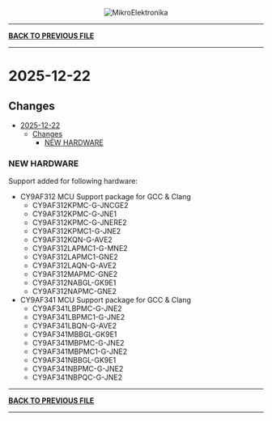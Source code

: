 <p align="center">
  <img src="http://www.mikroe.com/img/designs/beta/logo_small.png?raw=true" alt="MikroElektronika"/>
</p>

---

**[BACK TO PREVIOUS FILE](../changelog.md)**

---

# 2025-12-22

## Changes

- [2025-12-22](#2025-12-22)
  - [Changes](#changes)
    - [NEW HARDWARE](#new-hardware)

### NEW HARDWARE

Support added for following hardware:

+ CY9AF312 MCU Support package for GCC & Clang
  + CY9AF312KPMC-G-JNCGE2
  + CY9AF312KPMC-G-JNE1
  + CY9AF312KPMC-G-JNERE2
  + CY9AF312KPMC1-G-JNE2
  + CY9AF312KQN-G-AVE2
  + CY9AF312LAPMC1-G-MNE2
  + CY9AF312LAPMC1-GNE2
  + CY9AF312LAQN-G-AVE2
  + CY9AF312MAPMC-GNE2
  + CY9AF312NABGL-GK9E1
  + CY9AF312NAPMC-GNE2
+ CY9AF341 MCU Support package for GCC & Clang
  + CY9AF341LBPMC-G-JNE2
  + CY9AF341LBPMC1-G-JNE2
  + CY9AF341LBQN-G-AVE2
  + CY9AF341MBBGL-GK9E1
  + CY9AF341MBPMC-G-JNE2
  + CY9AF341MBPMC1-G-JNE2
  + CY9AF341NBBGL-GK9E1
  + CY9AF341NBPMC-G-JNE2
  + CY9AF341NBPQC-G-JNE2

---

**[BACK TO PREVIOUS FILE](../changelog.md)**

---
